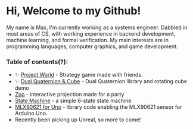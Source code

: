 # Hi, Welcome to my Github!
My name is Max, I'm currently working as a systems engineer. Dabbled in most areas of CS, with working experience in backend development, machine learning, and formal verification. My main interests are in programming languages, computer graphics, and game development. 

### Table of contents(?):
- ✨ [Project World](https://github.com/maxyu1115/ProjectWorld) - Strategy game made with friends. 
- ✨ [Dual Quaternion & Cube](https://github.com/maxyu1115/DualQuaternionCube) - Dual Quaternion library and rotating cube demo 
- [Zoo](https://github.com/maxyu1115/Zoo) - interactive projection made for a party
- [State Machine](https://github.com/maxyu1115/StateMachine) - a simple 6-state state machine
- [MLX90621 for Uno](https://github.com/maxyu1115/MLX90621_Uno) - library code enabling the MLX90621 sensor for Arduino Uno. 
- Recently been picking up Unreal, so more to come!
